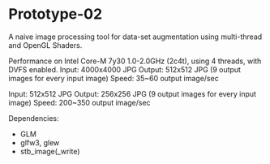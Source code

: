 # Prototype-02
A naive image processing tool for data-set augmentation using multi-thread and OpenGL Shaders.
  
Performance on Intel Core-M 7y30 1.0-2.0GHz (2c4t), using 4 threads, with DVFS enabled.
Input: 4000x4000 JPG
Output: 512x512 JPG (9 output images for every input image)
Speed: 35~60 output image/sec
  
Input: 512x512 JPG
Output: 256x256 JPG (9 output images for every input image)
Speed: 200~350 output image/sec

Dependencies:
- GLM
- glfw3, glew
- stb_image(_write)
